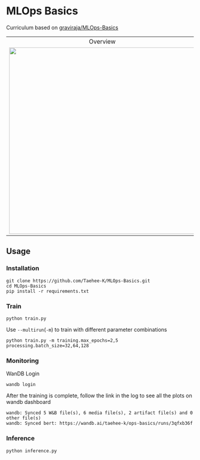 # MLOps Basics

Curriculum based on [graviraja/MLOps-Basics](https://github.com/graviraja/MLOps-Basics)

<table>
<tr>
    <td align="center">Overview</td>
    <td align="center">Weekly Curriculum</td>
</tr>
<tr><td>

<img width = 500 src = "https://user-images.githubusercontent.com/63901494/149688252-d8c246ea-b11d-4c0a-9f0b-69a8348bb72c.png">

</td><td>

| Week |                 Course                 |       Status       |
| :--: | :------------------------------------: | :----------------: |
|  0   |             Project Setup              | :heavy_check_mark: |
|  1   | Model Monitoring<br>Weights and Biases | :heavy_check_mark: |
|  2   |        Configurations<br>Hydra         | :heavy_check_mark: |

<!--
|  3   | Project Setup | :heavy_check_mark: |
|  4   | Project Setup | :heavy_check_mark: |
|  5   | Project Setup | :heavy_check_mark: |
|  6   | Project Setup | :heavy_check_mark: |
|  7   | Project Setup | :heavy_check_mark: |
|  8   | Project Setup | :heavy_check_mark: |
|  9   | Project Setup | :heavy_check_mark: |
-->
</td></tr>
</table>

## Usage

### Installation

```
git clone https://github.com/Taehee-K/MLOps-Basics.git
cd MLOps-Basics
pip install -r requirements.txt
```

### Train

```
python train.py
```

Use `--multirun`(`-m`) to train with different parameter combinations

```
python train.py -m training.max_epochs=2,5 processing.batch_size=32,64,128
```

### Monitoring

<!--

Visualize TensorBoard Logs

```
tensorboard --logdir logs/cola
```
-->

WanDB Login

```
wandb login
```

After the training is complete, follow the link in the log to see all the plots on wandb dashboard

```
wandb: Synced 5 W&B file(s), 6 media file(s), 2 artifact file(s) and 0 other file(s)
wandb: Synced bert: https://wandb.ai/taehee-k/ops-basics/runs/3qfxb36f
```

### Inference

```
python inference.py
```
